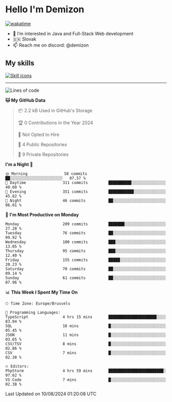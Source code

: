 # Hello I'm Demizon
[![wakatime](https://wakatime.com/badge/user/6ad1949f-d6d7-44f9-9eee-c35e54cc499b.svg)](https://wakatime.com/@6ad1949f-d6d7-44f9-9eee-c35e54cc499b)
- 👀 I’m interested in Java and Full-Stack Web development
- 🇸🇰 Slovak
- 📫 Reach me on discord: @demizon

## My skills
[![Skill icons](https://skillicons.dev/icons?i=java,js,ts,html,css,react,nextjs,tailwind,supabase,py,git,docker,linux,mysql,postgres,mongo&theme=dark)](https://github.com/Demizon3433)

---

<!--START_SECTION:waka-->
![Lines of code](https://img.shields.io/badge/From%20Hello%20World%20I%27ve%20Written-215.3%20thousand%20lines%20of%20code-blue)

**🐱 My GitHub Data** 

> 📦 2.2 kB Used in GitHub's Storage 
 > 
> 🏆 0 Contributions in the Year 2024
 > 
> 🚫 Not Opted to Hire
 > 
> 📜 4 Public Repositories 
 > 
> 🔑 9 Private Repositories 
 > 
**I'm a Night 🦉** 

```text
🌞 Morning                58 commits          ██░░░░░░░░░░░░░░░░░░░░░░░   07.57 % 
🌆 Daytime                311 commits         ██████████░░░░░░░░░░░░░░░   40.60 % 
🌃 Evening                351 commits         ███████████░░░░░░░░░░░░░░   45.82 % 
🌙 Night                  46 commits          ██░░░░░░░░░░░░░░░░░░░░░░░   06.01 % 
```
📅 **I'm Most Productive on Monday** 

```text
Monday                   209 commits         ███████░░░░░░░░░░░░░░░░░░   27.28 % 
Tuesday                  76 commits          ██░░░░░░░░░░░░░░░░░░░░░░░   09.92 % 
Wednesday                100 commits         ███░░░░░░░░░░░░░░░░░░░░░░   13.05 % 
Thursday                 95 commits          ███░░░░░░░░░░░░░░░░░░░░░░   12.40 % 
Friday                   155 commits         █████░░░░░░░░░░░░░░░░░░░░   20.23 % 
Saturday                 70 commits          ██░░░░░░░░░░░░░░░░░░░░░░░   09.14 % 
Sunday                   61 commits          ██░░░░░░░░░░░░░░░░░░░░░░░   07.96 % 
```


📊 **This Week I Spent My Time On** 

```text
🕑︎ Time Zone: Europe/Brussels

💬 Programming Languages: 
TypeScript               4 hrs 15 mins       █████████████████████░░░░   83.04 % 
SQL                      16 mins             █░░░░░░░░░░░░░░░░░░░░░░░░   05.45 % 
JSON                     11 mins             █░░░░░░░░░░░░░░░░░░░░░░░░   03.65 % 
CSV/TSV                  8 mins              █░░░░░░░░░░░░░░░░░░░░░░░░   02.86 % 
CSV                      7 mins              █░░░░░░░░░░░░░░░░░░░░░░░░   02.38 % 

🔥 Editors: 
PhpStorm                 4 hrs 59 mins       ████████████████████████░   97.62 % 
VS Code                  7 mins              █░░░░░░░░░░░░░░░░░░░░░░░░   02.38 % 
```


 Last Updated on 10/08/2024 01:20:08 UTC
<!--END_SECTION:waka-->
